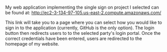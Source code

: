 My web application implementing the single sign on project I selected can be found at: 
http://ec2-3-134-97-105.us-east-2.compute.amazonaws.com/

This link will take you to a page where you can select how you would like to sign in to the application (currently, 
GitHub is the only option). The login button then redirects users to to the selected party's login portal. Once the 
correct credentials have been entered, users are redirected to the homepage of my website. 
